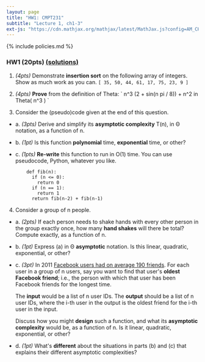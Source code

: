 ```yaml
---
layout: page
title: "HW1: CMPT231"
subtitle: "Lecture 1, ch1-3"
ext-js: "https://cdn.mathjax.org/mathjax/latest/MathJax.js?config=AM_CHTML"
---
```


{% include policies.md %}

### HW1 (20pts) [(solutions)](solns)

1. *(4pts)* Demonstrate **insertion sort** on the following array of integers.
  Show as much work as you can.
  `[ 35, 50, 44, 61, 17, 75, 23, 9 ]`

2. *(4pts)* **Prove** from the definition of Theta:
  \` n^3 (2 + sin(n pi / 8)) + n^2 in Theta( n^3 ) \`

3. Consider the (pseudo)code given at the end of this question.
  + a. *(3pts)* Derive and simplify its **asymptotic complexity** T(n),
    in &Theta; notation, as a function of n.
  + b. *(1pt)* Is this function **polynomial** time, **exponential** time, or other?
  + c. *(1pts)* **Re-write** this function to run in O(1) time.
    You can use pseudocode, Python, whatever you like.

            def fib(n):
              if (n <= 0):
                return 0
              if (n == 1):
                return 1
              return fib(n-2) + fib(n-1)

4. Consider a group of n people.

  + a. *(2pts)* If each person needs to shake hands with every other person
    in the group exactly once, how many **hand shakes** will there be total?
    Compute exactly, as a function of n.

  + b. *(1pt)* Express (a) in &Theta; **asymptotic** notation.
    Is this linear, quadratic, exponential, or other?

  + c. *(3pt)* In 2011 [Facebook users had on average 190 friends](https://www.facebook.com/notes/facebook-data-science/anatomy-of-facebook/10150388519243859/).
    For each user in a group of n users, say you want to find that user's
    **oldest Facebook friend**; i.e., the person with which that user has
    been Facebook friends for the longest time.

    The **input** would be a list of n user IDs.
    The **output** should be a list of n user IDs, where the i-th user
    in the output is the oldest friend for the i-th user in the input.

    Discuss how you might **design** such a function,
    and what its **asymptotic complexity** would be, as a function of n.
    Is it linear, quadratic, exponential, or other?

  + d. *(1pt)* What's **different** about the situations in parts (b) and (c)
    that explains their different asymptotic complexities?


